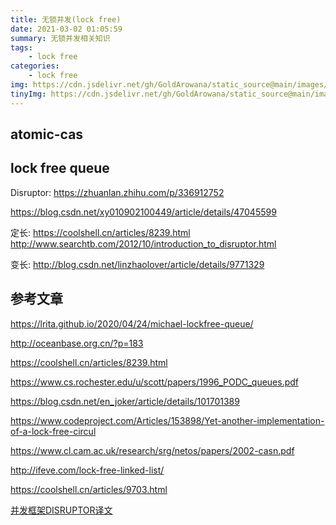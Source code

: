 ```yaml
---
title: 无锁并发(lock free)
date: 2021-03-02 01:05:59
summary: 无锁并发相关知识
tags:
    - lock free
categories:
    - lock free
img: https://cdn.jsdelivr.net/gh/GoldArowana/static_source@main/images/cover/co127-m.jpg
tinyImg: https://cdn.jsdelivr.net/gh/GoldArowana/static_source@main/images/tiny/cover/co127.jpg
---
```



## atomic-cas

## lock free queue
Disruptor:
https://zhuanlan.zhihu.com/p/336912752


https://blog.csdn.net/xy010902100449/article/details/47045599

定长:
https://coolshell.cn/articles/8239.html
http://www.searchtb.com/2012/10/introduction_to_disruptor.html


变长:
http://blog.csdn.net/linzhaolover/article/details/9771329





## 参考文章
https://lrita.github.io/2020/04/24/michael-lockfree-queue/

http://oceanbase.org.cn/?p=183

https://coolshell.cn/articles/8239.html

https://www.cs.rochester.edu/u/scott/papers/1996_PODC_queues.pdf

https://blog.csdn.net/en_joker/article/details/101701389

https://www.codeproject.com/Articles/153898/Yet-another-implementation-of-a-lock-free-circul

https://www.cl.cam.ac.uk/research/srg/netos/papers/2002-casn.pdf

http://ifeve.com/lock-free-linked-list/

https://coolshell.cn/articles/9703.html

[并发框架DISRUPTOR译文](https://coolshell.cn/articles/9169.html)